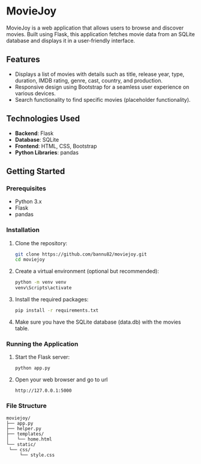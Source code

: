 # MovieJoy

MovieJoy is a web application that allows users to browse and discover movies. Built using Flask, this application fetches movie data from an SQLite database and displays it in a user-friendly interface.

## Features

- Displays a list of movies with details such as title, release year, type, duration, IMDB rating, genre, cast, country, and production.
- Responsive design using Bootstrap for a seamless user experience on various devices.
- Search functionality to find specific movies (placeholder functionality).

## Technologies Used

- **Backend**: Flask
- **Database**: SQLite
- **Frontend**: HTML, CSS, Bootstrap
- **Python Libraries**: pandas

## Getting Started

### Prerequisites

- Python 3.x
- Flask
- pandas

### Installation

1. Clone the repository:
   ```bash
   git clone https://github.com/bannu82/moviejoy.git
   cd moviejoy

2. Create a virtual environment (optional but recommended):
   ```bash
   python -m venv venv
   venv\Scripts\activate

3. Install the required packages:
   ```bash
   pip install -r requirements.txt

4. Make sure you have the SQLite database (data.db) with the movies table.

### Running the Application
1. Start the Flask server:
   ```bash
   python app.py
2. Open your web browser and go to url
   ```url
   http://127.0.0.1:5000

### File Structure
   ```tree
moviejoy/
├── app.py
├── helper.py
├── templates/
│   └── home.html
└── static/
    └── css/
        └── style.css






